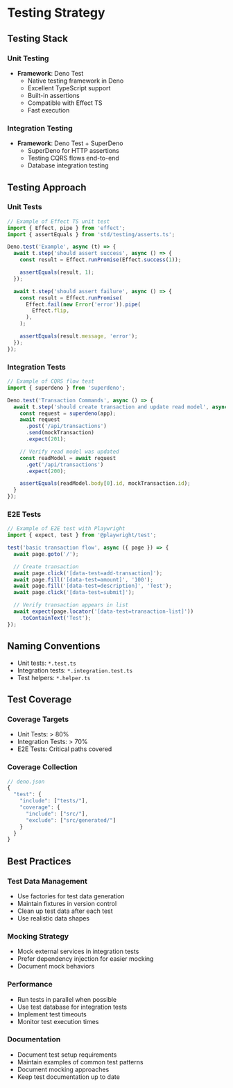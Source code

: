 # Testing Strategy

## Testing Stack

### Unit Testing

- **Framework**: Deno Test
  - Native testing framework in Deno
  - Excellent TypeScript support
  - Built-in assertions
  - Compatible with Effect TS
  - Fast execution

### Integration Testing

- **Framework**: Deno Test + SuperDeno
  - SuperDeno for HTTP assertions
  - Testing CQRS flows end-to-end
  - Database integration testing

## Testing Approach

### Unit Tests

```typescript
// Example of Effect TS unit test
import { Effect, pipe } from 'effect';
import { assertEquals } from 'std/testing/asserts.ts';

Deno.test('Example', async (t) => {
  await t.step('should assert success', async () => {
    const result = Effect.runPromise(Effect.success(1));

    assertEquals(result, 1);
  });

  await t.step('should assert failure', async () => {
    const result = Effect.runPromise(
      Effect.fail(new Error('error')).pipe(
        Effect.flip,
      ),
    );

    assertEquals(result.message, 'error');
  });
});
```

### Integration Tests

```typescript
// Example of CQRS flow test
import { superdeno } from 'superdeno';

Deno.test('Transaction Commands', async () => {
  await t.step('should create transaction and update read model', async () => {
    const request = superdeno(app);
    await request
      .post('/api/transactions')
      .send(mockTransaction)
      .expect(201);

    // Verify read model was updated
    const readModel = await request
      .get('/api/transactions')
      .expect(200);

    assertEquals(readModel.body[0].id, mockTransaction.id);
  }
});
```

### E2E Tests

```typescript
// Example of E2E test with Playwright
import { expect, test } from '@playwright/test';

test('basic transaction flow', async ({ page }) => {
  await page.goto('/');

  // Create transaction
  await page.click('[data-test=add-transaction]');
  await page.fill('[data-test=amount]', '100');
  await page.fill('[data-test=description]', 'Test');
  await page.click('[data-test=submit]');

  // Verify transaction appears in list
  await expect(page.locator('[data-test=transaction-list]'))
    .toContainText('Test');
});
```

## Naming Conventions

- Unit tests: `*.test.ts`
- Integration tests: `*.integration.test.ts`
- Test helpers: `*.helper.ts`

## Test Coverage

### Coverage Targets

- Unit Tests: > 80%
- Integration Tests: > 70%
- E2E Tests: Critical paths covered

### Coverage Collection

```typescript
// deno.json
{
  "test": {
    "include": ["tests/"],
    "coverage": {
      "include": ["src/"],
      "exclude": ["src/generated/"]
    }
  }
}
```

## Best Practices

### Test Data Management

- Use factories for test data generation
- Maintain fixtures in version control
- Clean up test data after each test
- Use realistic data shapes

### Mocking Strategy

- Mock external services in integration tests
- Prefer dependency injection for easier mocking
- Document mock behaviors

### Performance

- Run tests in parallel when possible
- Use test database for integration tests
- Implement test timeouts
- Monitor test execution times

### Documentation

- Document test setup requirements
- Maintain examples of common test patterns
- Document mocking approaches
- Keep test documentation up to date
